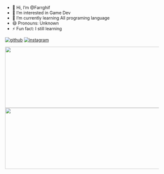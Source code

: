 - 👋 Hi, I’m @Farrghif
- 👀 I’m interested in Game Dev
- 🌱 I’m currently learning All programing language
-  😄 Pronouns: Unknown
- ⚡ Fun fact: I still learning

  
<a href="http://github.com/alannarisse">![github](https://img.shields.io/badge/GitHub-000000?style=for-the-badge&logo=GitHub&logoColor=white)</a>
<a href="http://instagram.com/alannarisse">![instagram](https://img.shields.io/badge/Instagram-E4405F?style=for-the-badge&logo=Instagram&logoColor=white)</a>

<img height="200em" width="1000em" src="https://github-readme-stats-eight-theta.vercel.app/api?username=Farrghif&show_icons=true&theme=dracula&include_all_commits=true&count_private=true">
<img height="200em" width="855em" src="https://github-readme-stats.vercel.app/api/top-langs/?username=Farrghif&layout=compact&theme=great-gatsby"> 




<!---
Farrghif/Farrghif is a ✨ special ✨ repository because its `README.md` (this file) appears on your GitHub profile.
You can click the Preview link to take a look at your changes.
--->
